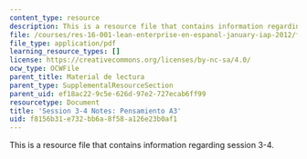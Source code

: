 ```yaml
---
content_type: resource
description: This is a resource file that contains information regarding session 3-4.
file: /courses/res-16-001-lean-enterprise-en-espanol-january-iap-2012/f8156b31e732bb6a8f58a126e23b0af1_MITRES_16_001IAP12_3-4_A3.pdf
file_type: application/pdf
learning_resource_types: []
license: https://creativecommons.org/licenses/by-nc-sa/4.0/
ocw_type: OCWFile
parent_title: Material de lectura
parent_type: SupplementalResourceSection
parent_uid: ef18ac22-9c5e-626d-97e2-727ecab6ff99
resourcetype: Document
title: 'Session 3-4 Notes: Pensamiento A3'
uid: f8156b31-e732-bb6a-8f58-a126e23b0af1
---
```

This is a resource file that contains information regarding session 3-4.
